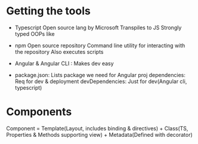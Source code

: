 # Getting the tools

- Typescript
Open source lang by Microsoft
Transpiles to JS
Strongly typed
OOPs like

- npm
Open source repository
Command line utility for interacting with the repository
Also executes scripts

- Angular & Angular CLI : Makes dev easy

- package.json: Lists package we need for Angular proj
dependencies: Req for dev & deployment
devDependencies: Just for dev(Angular cli, typescript)

# Components
Component = Template(Layout, includes binding & directives) + Class(TS, Properties & Methods supporting view) + Metadata(Defined with decorator)


